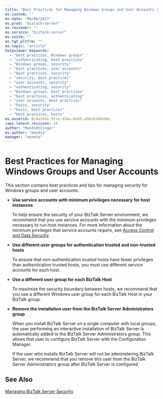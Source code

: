 ```yaml
---
title: "Best Practices for Managing Windows Groups and User Accounts | Microsoft Docs"
ms.custom: ""
ms.date: "06/08/2017"
ms.prod: "biztalk-server"
ms.reviewer: ""
ms.service: "biztalk-server"
ms.suite: ""
ms.tgt_pltfrm: ""
ms.topic: "article"
helpviewer_keywords: 
  - "best practices, Windows groups"
  - "authenticating, best practices"
  - "Windows groups, security"
  - "best practices, user accounts"
  - "best practices, security"
  - "security, best practices"
  - "user accounts, security"
  - "authenticating, security"
  - "Windows groups, best practices"
  - "best practices, authenticating"
  - "user accounts, best practices"
  - "hosts, security"
  - "hosts, best practices"
  - "best practices, hosts"
ms.assetid: 0c4a141e-97ce-434a-8e45-a56c634bbd6c
caps.latest.revision: 16
author: "MandiOhlinger"
ms.author: "mandia"
manager: "anneta"
---
```

# Best Practices for Managing Windows Groups and User Accounts
This section contains best practices and tips for managing security for Windows groups and user accounts.  
  
-   **Use service accounts with minimum privileges necessary for host instances**  
  
     To help ensure the security of your BizTalk Server environment, we recommend that you use service accounts with the minimum privileges necessary to run host instances. For more information about the minimum privileges that service accounts require, see [Access Control and Data Security](../core/access-control-and-data-security.md).  
  
-   **Use different user groups for authentication trusted and non-trusted hosts**  
  
     To ensure that non-authentication trusted hosts have fewer privileges than authentication trusted hosts, you must use different service accounts for each host.  
  
-   **Use a different user group for each BizTalk Host**  
  
     To maximize the security boundary between hosts, we recommend that you use a different Windows user group for each BizTalk Host in your BizTalk group.  
  
-   **Remove the installation user from the BizTalk Server Administrators group**  
  
     When you install BizTalk Server on a single computer with local groups, the user performing an interactive installation of BizTalk Server is automatically added to the BizTalk Server Administrators group. This allows that user to configure BizTalk Server with the Configuration Manager.  
  
     If the user who installs BizTalk Server will not be administering BizTalk Server, we recommend that you remove this user from the BizTalk Server Administrators group after BizTalk Server is configured.  
  
## See Also  
 [Managing BizTalk Server Security](../core/managing-biztalk-server-security.md)